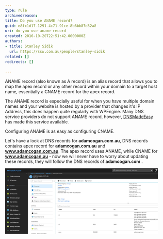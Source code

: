 ```yaml
---
type: rule
archivedreason: 
title: Do you use ANAME record?
guid: e8fc1d17-1291-4c71-91ce-8b6bb87d52a8
uri: do-you-use-aname-record
created: 2016-10-20T22:51:42.0000000Z
authors:
- title: Stanley Sidik
  url: https://ssw.com.au/people/stanley-sidik
related: []
redirects: []

---
```


ANAME record (also known as A record) is an alias record that allows you to map the apex record or any other record within your domain to a target host name, essentially a CNAME record for the apex record. 

The ANAME record is especially useful for when you have multiple domain names and your website is hosted by a provider that changes it's IP Address, this does happen quite regularly with WPEngine. Many DNS service providers do not support ANAME record, however, [DNSMadeEasy](http://dnsmadeeasy.com/) has made this service available.

<!--endintro-->

Configuring ANAME is as easy as configuring CNAME. 

Let's have a look at DNS records for **adamcogan.com.au**, DNS records contains apex record for **adamcogan.com.au** and **www.adamcogan.com.au**. The apex record uses ANAME, while CNAME for **www.adamcogan.au** - now we will never have to worry about updating these records, they will follow the DNS records of **adamcogan.com** . 

![Figure: Example DNS entry from Azure DNS](/rules/do-you-use-aname-record/2018-08-01_14-41-32.jpg)


